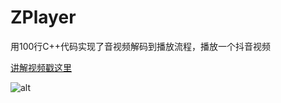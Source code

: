 # ZPlayer

用100行C++代码实现了音视频解码到播放流程，播放一个抖音视频

[讲解视频戳这里](http://www.365yg.com/item/6525432380486844932/)

![alt](https://photo.tuchong.com/3170996/f/18931140.jpg)
